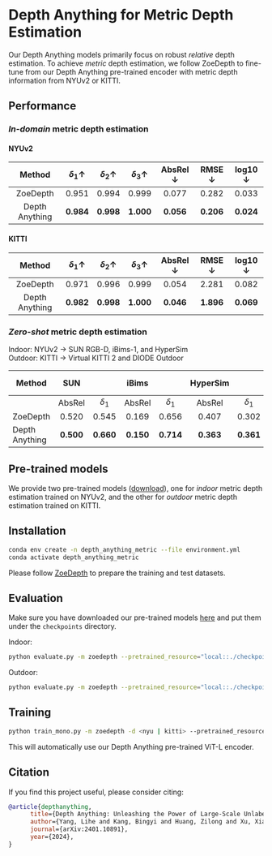 # Depth Anything for Metric Depth Estimation

Our Depth Anything models primarily focus on robust *relative* depth estimation. To achieve *metric* depth estimation, we follow ZoeDepth to fine-tune from our Depth Anything pre-trained encoder with metric depth information from NYUv2 or KITTI.


## Performance

### *In-domain* metric depth estimation

#### NYUv2

| Method | $\delta_1 \uparrow$ | $\delta_2 \uparrow$ | $\delta_3 \uparrow$ | AbsRel $\downarrow$ | RMSE $\downarrow$ | log10 $\downarrow$ |
|:-:|:-:|:-:|:-:|:-:|:-:|:-:|
| ZoeDepth | 0.951 | 0.994 | 0.999 | 0.077 | 0.282 | 0.033 |
| Depth Anything | **0.984** | **0.998** | **1.000** | **0.056** | **0.206** | **0.024** |


#### KITTI

| Method | $\delta_1 \uparrow$ | $\delta_2 \uparrow$ | $\delta_3 \uparrow$ | AbsRel $\downarrow$ | RMSE $\downarrow$ | log10 $\downarrow$ |
|:-:|:-:|:-:|:-:|:-:|:-:|:-:|
| ZoeDepth | 0.971 | 0.996 | 0.999 | 0.054 | 2.281 | 0.082 |
| Depth Anything | **0.982** | **0.998** | **1.000** | **0.046** | **1.896** | **0.069** |


### *Zero-shot* metric depth estimation

Indoor: NYUv2 $\rightarrow$ SUN RGB-D, iBims-1, and HyperSim<br>
Outdoor: KITTI $\rightarrow$ Virtual KITTI 2 and DIODE Outdoor


| Method | SUN || iBims || HyperSim || vKITTI || DIODE Outdoor ||
|-|:-:|:-:|:-:|:-:|:-:|:-:|:-:|:-:|:-:|:-:|
| | AbsRel | $\delta_1$ | AbsRel | $\delta_1$ | AbsRel | $\delta_1$ | AbsRel | $\delta_1$ | AbsRel | $\delta_1$ |
| ZoeDepth | 0.520 | 0.545 | 0.169 | 0.656 | 0.407 | 0.302 | 0.106 | 0.844 | 0.814 | 0.237 |
| Depth Anything | **0.500** | **0.660** | **0.150** | **0.714** | **0.363** | **0.361** | **0.085** | **0.913** | **0.794** | **0.288** |




## Pre-trained models

We provide two pre-trained models ([download](https://huggingface.co/spaces/LiheYoung/Depth-Anything/tree/main/checkpoints_metric_depth)), one for *indoor* metric depth estimation trained on NYUv2, and the other for *outdoor* metric depth estimation trained on KITTI. 


## Installation

```bash
conda env create -n depth_anything_metric --file environment.yml
conda activate depth_anything_metric
```

Please follow [ZoeDepth](https://github.com/isl-org/ZoeDepth) to prepare the training and test datasets.

## Evaluation

Make sure you have downloaded our pre-trained models [here](https://huggingface.co/spaces/LiheYoung/Depth-Anything/tree/main/checkpoints_metric_depth) and put them under the ``checkpoints`` directory.

Indoor:
```bash
python evaluate.py -m zoedepth --pretrained_resource="local::./checkpoints/depth_anything_metric_depth_indoor.pt" -d <nyu | sunrgbd | ibims | hypersim_test>
```

Outdoor:
```bash
python evaluate.py -m zoedepth --pretrained_resource="local::./checkpoints/depth_anything_metric_depth_outdoor.pt" -d <kitti | vkitti2 | diode_outdoor>
```

## Training

```bash
python train_mono.py -m zoedepth -d <nyu | kitti> --pretrained_resource=""
```

This will automatically use our Depth Anything pre-trained ViT-L encoder.

## Citation

If you find this project useful, please consider citing:

```bibtex
@article{depthanything,
      title={Depth Anything: Unleashing the Power of Large-Scale Unlabeled Data}, 
      author={Yang, Lihe and Kang, Bingyi and Huang, Zilong and Xu, Xiaogang and Feng, Jiashi and Zhao, Hengshuang},
      journal={arXiv:2401.10891},
      year={2024},
}
```